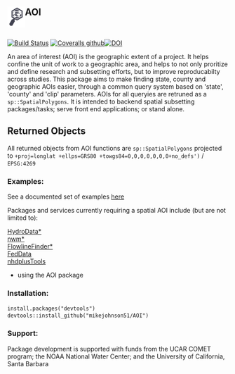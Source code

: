 ## AOI <img src="https://github.com/mikejohnson51/AOI/blob/master/docs/logo.png" width=40 align="left" />

<br>

[![Build Status](https://travis-ci.org/mikejohnson51/AOI.svg?branch=master)](https://travis-ci.org/mikejohnson51/AOI) 
[![Coveralls github](https://img.shields.io/coveralls/github/mikejohnson51/AOI.svg)](https://coveralls.io/github/mikejohnson51/AOI?branch=master)[![DOI](https://zenodo.org/badge/139353238.svg)](https://zenodo.org/badge/latestdoi/139353238)


An area of interest (AOI) is the geographic extent of a project. It helps confine the unit of work to a geographic area, and helps to not only proritize and define research and subsetting efforts, but to improve reproducabilty across studies. This package aims to make finding state, county and geographic AOIs easier, through a common query system based on 'state', 'county' and 'clip' parameters. AOIs for all queryies are retruned as a  ```sp::SpatialPolygons```.  It is intended to backend spatial subsetting packages/tasks; serve front end applications; or stand alone.

## Returned Objects

All returned objects from AOI functions are ``sp::SpatialPolygons`` projected to ```+proj=longlat +ellps=GRS80 +towgs84=0,0,0,0,0,0,0+no_defs')``` / ```EPSG:4269```

### Examples:

See a documented set of examples [here](https://mikejohnson51.github.io/AOI/)

Packages and services currently requiring a spatial AOI include (but are not limited to):

[HydroData*](http://mikejohnson51.github.io/HydroData/) <br>
[nwm*](https://github.com/mikejohnson51/NWM)<br>
[FlowlineFinder*](https://github.com/mikejohnson51/FlowlineFinder)<br>
[FedData](https://cran.r-project.org/web/packages/FedData/index.html)<br>
[nhdplusTools](https://github.com/dblodgett-usgs/nhdplusTools)<br>

* using the AOI package

### Installation:

```
install.packages("devtools")
devtools::install_github("mikejohnson51/AOI")
```
### Support:

Package development is supported with funds from the UCAR COMET program; the NOAA National Water Center; and the University of California, Santa Barbara
